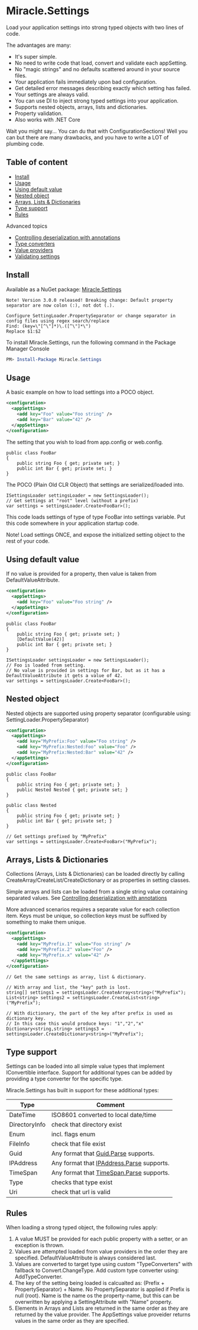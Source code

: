 # Miracle.Settings

Load your application settings into strong typed objects with two lines of code. 

The advantages are many:
* It's super simple.
* No need to write code that load, convert and validate each appSetting.
* No "magic strings" and no defaults scattered around in your source files.
* Your application fails immediately upon bad configuration.
* Get detailed error messages describing exactly which setting has failed. 
* Your settings are always valid.
* You can use DI to inject strong typed settings into your application.
* Supports nested objects, arrays, lists and dictionaries.
* Property validation.
* Also works with .NET Core

Wait you might say... You can du that with ConfigurationSections! Well you can but there are many drawbacks, and you have to write a LOT of plumbing code.

## Table of content
* [Install](#install)
* [Usage](#usage)
* [Using default value](#using-default-value)
* [Nested object](#nested-object)
* [Arrays, Lists & Dictionaries](#arrays-lists--dictionaries)
* [Type support](#type-support)
* [Rules](#rules)

Advanced topics
* [Controlling deserialization with annotations](Annotations.md)
* [Type converters](TypeConverters.md)
* [Value providers](ValueProviders.md)
* [Validating settings](Validation.md)

## Install
Available as a NuGet package: [Miracle.Settings](https://www.nuget.org/packages/Miracle.Settings/)

```
Note! Version 3.0.0 released! Breaking change: Default property separator are now colon (:), not dot (.).

Configure SettingLoader.PropertySeparator or change separator in config files using regex search/replace
Find: (key=\"[^\"]*)\.([^\"]*\")
Replace $1:$2
```

To install Miracle.Settings, run the following command in the Package Manager Console
```Powershell
PM> Install-Package Miracle.Settings
```
## Usage
A basic example on how to load settings into a POCO object.
```XML
<configuration>
  <appSettings>
    <add key="Foo" value="Foo string" />
    <add key="Bar" value="42" />
  </appSettings>
</configuration>
```
The setting that you wish to load from app.config or web.config.
```CSharp
public class FooBar
{
    public string Foo { get; private set; }
    public int Bar { get; private set; }
}
```
The POCO (Plain Old CLR Object) that settings are serialized/loaded into.
```CSharp
ISettingsLoader settingsLoader = new SettingsLoader();
// Get settings at "root" level (without a prefix) 
var settings = settingsLoader.Create<FooBar>();
```
This code loads settings of type of type FooBar into settings variable. Put this code somewhere in your application startup code.

Note! Load settings ONCE, and expose the initialized setting object to the rest of your code.

## Using default value
If no value is provided for a property, then value is taken from DefaultValueAttribute.

```XML
<configuration>
  <appSettings>
    <add key="Foo" value="Foo string" />
  </appSettings>
</configuration>
```
```CSharp
public class FooBar
{
    public string Foo { get; private set; }
    [DefaultValue(42)]
    public int Bar { get; private set; }
}
```
```CSharp
ISettingsLoader settingsLoader = new SettingsLoader();
// Foo is loaded from setting. 
// No value is provided in settings for Bar, but as it has a DefaultValueAttribute it gets a value of 42.
var settings = settingsLoader.Create<FooBar>();
```

## Nested object
Nested objects are supported using property separator (configurable using: SettingLoader.PropertySeparator)

```XML
<configuration>
  <appSettings>
    <add key="MyPrefix:Foo" value="Foo string" />
    <add key="MyPrefix:Nested:Foo" value="Foo" />
    <add key="MyPrefix:Nested:Bar" value="42" />
  </appSettings>
</configuration>
```

```CSharp
public class FooBar
{
    public string Foo { get; private set; }
    public Nested Nested { get; private set; }
}

public class Nested
{
    public string Foo { get; private set; }
    public int Bar { get; private set; }
}

// Get settings prefixed by "MyPrefix"
var settings = settingsLoader.Create<FooBar>("MyPrefix");
```

## Arrays, Lists & Dictionaries
Collections (Arrays, Lists & Dictionaries) can be loaded directly by calling CreateArray/CreateList/CreateDictionary or as properties in setting classes. 

Simple arrays and lists can be loaded from a single string value containing separated values. See [Controlling deserialization with annotations](Annotations.md)

More advanced scenarios requires a separate value for each collection item. Keys must be unique, so collection keys must be suffixed by something to make them unique. 
```XML
<configuration>
  <appSettings>
    <add key="MyPrefix.1" value="Foo string" />
    <add key="MyPrefix.2" value="Foo" />
    <add key="MyPrefix.x" value="42" />
  </appSettings>
</configuration>
```

```CSharp
// Get the same settings as array, list & dictionary.

// With array and list, the "key" path is lost. 
string[] settings1 = settingsLoader.CreateArray<string>("MyPrefix");
List<string> settings2 = settingsLoader.CreateList<string>("MyPrefix");

// With dictionary, the part of the key after prefix is used as dictionary key. 
// In this case this would produce keys: "1","2","x"
Dictionary<string,string> settings3 = settingsLoader.CreateDictionary<string>("MyPrefix");
```
## Type support
Settings can be loaded into all simple value types that implement IConvertible interface.
Support for additional types can be added by providing a type converter for the specific type.

Miracle.Settings has built in support for these additional types:

| Type | Comment |
| --- | --- |
| DateTime | ISO8601 converted to local date/time |
| DirectoryInfo | check that directory exist |
| Enum | incl. flags enum |
| FileInfo | check that file exist |
| Guid|Any format that [Guid.Parse](https://msdn.microsoft.com/en-us/library/system.guid.parse.aspx) supports. |
| IPAddress | Any format that [IPAddress.Parse](https://msdn.microsoft.com/en-us/library/system.net.ipaddress.parse.aspx) supports. |
| TimeSpan | Any format that [TimeSpan.Parse](https://msdn.microsoft.com/en-us/library/system.timespan.parse.aspx) supports. |
| Type | checks that type exist |
| Uri | check that url is valid |

## Rules
When loading a strong typed object, the following rules apply:

1. A value MUST be provided for each public property with a setter, or an exception is thrown.
2. Values are attempted loaded from value providers in the order they are specified. DefaultValueAttribute is always considered last.
3. Values are converted to target type using custom "TypeConverters" with fallback to Convert.ChangeType. Add custom type converter using: AddTypeConverter.
4. The key of the setting being loaded is calcualted as: (Prefix + PropertySeparator) + Name. No PropertySeparator is applied if Prefix is null (root). Name is the name os the property-name, but this can be overwritten by applying a SettingAttribute with "Name" property.
5. Elements in Arrays and Lists are returned in the same order as they are returned by the value provider. The AppSettings value proveider returns values in the same order as they are specified. 


